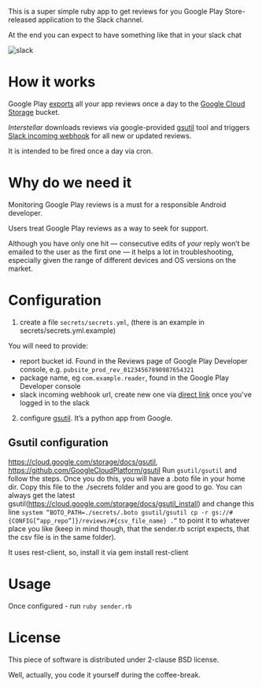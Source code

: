 This is a super simple ruby app to get reviews for you Google Play Store-released application to the Slack channel.

At the end you can expect to have something like that in your slack chat

![slack](https://raw.githubusercontent.com/meduza-corp/interstellar/master/slack_screenshot.jpg?token=AAyQJbZeASPCKj8YppJQFsOTtR8FLUeDks5U5ysrwA%3D%3D)

# How it works
Google Play [exports](https://support.google.com/googleplay/android-developer/answer/138230) all your app reviews once a day to the [Google Cloud Storage](https://cloud.google.com/storage/docs) bucket.

_Interstellar_ downloads reviews via google-provided [gsutil](https://cloud.google.com/storage/docs/gsutil) tool and triggers [Slack incoming webhook](https://api.slack.com/incoming-webhooks) for all new or updated reviews.

It is intended to be fired once a day via cron.

# Why do we need it
Monitoring Google Play reviews is a must for a responsible Android developer.

Users treat Google Play reviews as a way to seek for support.

Although you have only one hit — consecutive edits of *your* reply won’t be emailed to the user as the first one — it helps a lot in troubleshooting, especially given the range of different devices and OS versions on the market.

# Configuration

1. create a file `secrets/secrets.yml`, (there is an example in secrets/secrets.yml.example)

  You will need to provide:
  - report bucket id. Found in the Reviews page of Google Play Developer console, e.g. `pubsite_prod_rev_01234567890987654321`
  - package name, eg `com.example.reader`, found in the Google Play Developer console
  - slack incoming webhook url, create new one via [direct link](https://slack.com/services/new/incoming-webhook) once you've logged in to the slack

2. configure [gsutil](https://github.com/GoogleCloudPlatform/gsutil/). It’s a python app from Google.

## Gsutil configuration 
https://cloud.google.com/storage/docs/gsutil, https://github.com/GoogleCloudPlatform/gsutil
Run `gsutil/gsutil` and follow the steps. Once you do this, you will have a .boto file in your home dir. Copy this file to the ./secrets folder and you are good to go. You can always get the latest gsutil(https://cloud.google.com/storage/docs/gsutil_install) and change this line
`system “BOTO_PATH=./secrets/.boto gsutil/gsutil cp -r gs://#{CONFIG[“app_repo”]}/reviews/#{csv_file_name} .”`
to point it to whatever place you like (keep in mind though, that the sender.rb script expects, that the csv file is in the same folder).

It uses rest-client, so, install it via gem install rest-client

# Usage
Once configured - run `ruby sender.rb`

# License
This piece of software is distributed under 2-clause BSD license.

Well, actually, you code it yourself during the coffee-break.

